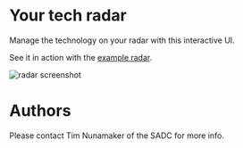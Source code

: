 # Your tech radar

Manage the technology on your radar with this interactive UI.

See it in action with the [example radar](http://dondochaka.dyndns.org/tech-radar/#/).

![radar screenshot](https://git-cert.heb.com/nunamaker.tim/tech-radar/raw/master/radar.png)

# Authors

Please contact Tim Nunamaker of the SADC for more info.